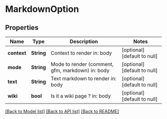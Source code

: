 # MarkdownOption

## Properties
Name | Type | Description | Notes
------------ | ------------- | ------------- | -------------
**context** | **String** | Context to render  in: body | [optional] [default to null]
**mode** | **String** | Mode to render (comment, gfm, markdown)  in: body | [optional] [default to null]
**text** | **String** | Text markdown to render  in: body | [optional] [default to null]
**wiki** | **bool** | Is it a wiki page ?  in: body | [optional] [default to null]

[[Back to Model list]](../README.md#documentation-for-models) [[Back to API list]](../README.md#documentation-for-api-endpoints) [[Back to README]](../README.md)


